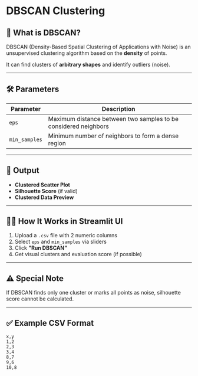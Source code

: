 
# DBSCAN Clustering

## 📌 What is DBSCAN?

DBSCAN (Density-Based Spatial Clustering of Applications with Noise) is an unsupervised clustering algorithm based on the **density** of points.

It can find clusters of **arbitrary shapes** and identify outliers (noise).

---

## 🛠️ Parameters

| Parameter | Description |
|-----------|-------------|
| `eps` | Maximum distance between two samples to be considered neighbors |
| `min_samples` | Minimum number of neighbors to form a dense region |

---

## 🎯 Output

- **Clustered Scatter Plot**
- **Silhouette Score** (if valid)
- **Clustered Data Preview**

---

## 🧑‍💻 How It Works in Streamlit UI

1. Upload a `.csv` file with 2 numeric columns
2. Select `eps` and `min_samples` via sliders
3. Click **"Run DBSCAN"**
4. Get visual clusters and evaluation score (if possible)

---

## ⚠️ Special Note

If DBSCAN finds only one cluster or marks all points as noise, silhouette score cannot be calculated.

---

## ✅ Example CSV Format

```csv
x,y
1,2
2,3
3,4
8,7
9,6
10,8
